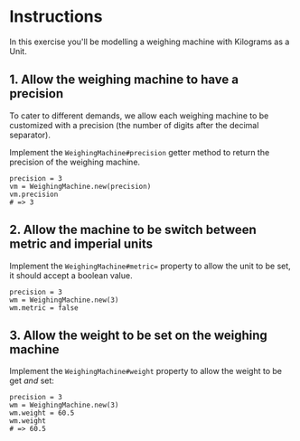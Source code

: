 # Instructions

In this exercise you'll be modelling a weighing machine with Kilograms as a Unit.

## 1. Allow the weighing machine to have a precision

To cater to different demands, we allow each weighing machine to be customized with a precision (the number of digits after the decimal separator).

Implement the `WeighingMachine#precision` getter method to return the precision of the weighing machine.

```crystal
precision = 3
vm = WeighingMachine.new(precision)
vm.precision
# => 3
```

## 2. Allow the machine to be switch between metric and imperial units

Implement the `WeighingMachine#metric=` property to allow the unit to be set, it should accept a boolean value.

```crystal
precision = 3
wm = WeighingMachine.new(3)
wm.metric = false
```

## 3. Allow the weight to be set on the weighing machine

Implement the `WeighingMachine#weight` property to allow the weight to be get _and_ set:

```crystal
precision = 3
wm = WeighingMachine.new(3)
wm.weight = 60.5
wm.weight
# => 60.5
```
